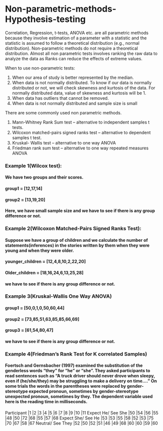 # Non-parametric-methods-Hypothesis-testing

Correlation, Regression, t-tests, ANOVA etc. are all parametric methods because they involve estimation of a parameter with a statistic and the statistic is assumed to follow a theoretical distribution (e.g., normal distribution).
Non-parametric methods do not require a theoretical distribution. Almost all non parametric tests involves ranking the raw data to analyze the data as Ranks can reduce the effects of extreme values.

When to use non-parametric tests:
1) When our area of study is better represented by the median.
2) When data is not normally distributed. To know if our data is normally distributed or not, we will check skewness and kurtosis of the data. For normally distributed data, value of skewness and kurtosis will be 1.
3) When data has outliers that cannot be removed.
4) When data is not normally distributed and sample size is small


There are some commonly used non parametric methods. 
1) Mann-Whitney Rank Sum test – alternative to independent samples t tests.
2) Wilcoxon matched-pairs signed ranks test – alternative to dependent samples t test.
3) Kruskal- Wallis test – alternative to one way ANOVA
4) Friedman rank sum test – alternative to one way repeated measures ANOVA


### Example 1(Wilcox test):
#### We have two groups and their scores.
#### group1 = [12,17,14]
#### group2 = [13,19,20]
#### Here, we have small sample size and we have to see if there is any group difference or not.

### Example 2(Wilcoxon Matched-Pairs Signed Ranks Test):
#### Suppose we have a group of children and we calculate the number of statements(inferences) in the stories written by them when they were young and when they were older.
#### younger_children = [12,4,8,10,2,22,20]
#### Older_children = [18,16,24,6,13,25,28]
#### we have to see if there is any group difference or not.

### Example 3(Kruskal-Wallis One Way ANOVA)
#### group1 = [50,0,1,0,50,60,44]
#### group2 = [73,85,51,63,85,85,66,69]
#### group3 = [61,54,80,47]
#### we have to see if there is any group difference or not.

### Example 4(Friedman’s Rank Test for K correlated Samples)
#### Foertsch and Gernsbacher (1997) examined the substitution of the genderless words “they” for “he” or “she”. They asked participants to read sentences such as “A truck driver should never drove when sleepy, even if (he/she/they) may be struggling to make a delivery on time….” On some trials the words in the parentheses were replaced by gender-stereotype expected pronoun, sometimes by gender-stereotype unexpected pronoun, sometimes by they. The dependent variable used here is the reading time in milliseconds.
#### 
Participant	        |1	|2	|3	|4	|5	|6	|7	|8	|9	|10	|11
Expect He/ See She	|50	|54	|56	|55	|48	|50	|72	|68	|55	|57	|68
Expect She/ See He	|53	|53	|55	|58	|52	|53	|75	|70	|67	|58	|67
Neutral/ See They	  |52	|50	|52	|51	|46	|49	|68	|60	|60	|59	|60

